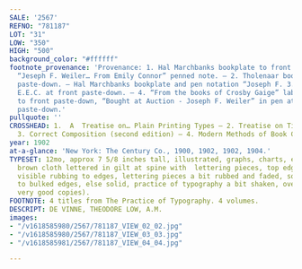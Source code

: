 ```yaml
---
SALE: '2567'
REFNO: "781187"
LOT: "31"
LOW: "350"
HIGH: "500"
background_color: "#ffffff"
footnote_provenance: 'Provenance: 1. Hal Marchbanks bookplate to front paste-down,
  “Jeseph F. Weiler… From Emily Connor” penned note. — 2. Tholenaar bookplate at front
  paste-down. — Hal Marchbanks bookplate and pen notation “Joseph F. 3. Weiler from
  E.E.C. at front paste-down. — 4. “From the books of Crosby Gaige” label pasted down
  to front paste-down, “Bought at Auction - Joseph F. Weiler” in pen at top of front
  paste-down.'
pullquote: ''
CROSSHEAD: 1.  A  Treatise on… Plain Printing Types — 2. Treatise on Title-Pages —
  3. Correct Composition (second edition) — 4. Modern Methods of Book Compostion.
year: 1902
at-a-glance: 'New York: The Century Co., 1900, 1902, 1902, 1904.'
TYPESET: 12mo, approx 7 5/8 inches tall, illustrated, graphs, charts, etc. in publisher’s
  brown cloth lettered in gilt at spine with  lettering pieces, top edges gilt (general
  visible rubbing to edges, lettering pieces a bit rubbed and faded, soiling, dusting
  to bulked edges, else solid, practice of typography a bit shaken, overall about
  very good copies).
FOOTNOTE: 4 titles from The Practice of Typography. 4 volumes.
DESCRIPT: DE VINNE, THEODORE LOW, A.M.
images:
- "/v1618585980/2567/781187_VIEW_02_02.jpg"
- "/v1618585980/2567/781187_VIEW_03_03.jpg"
- "/v1618585981/2567/781187_VIEW_04_04.jpg"

---
```

